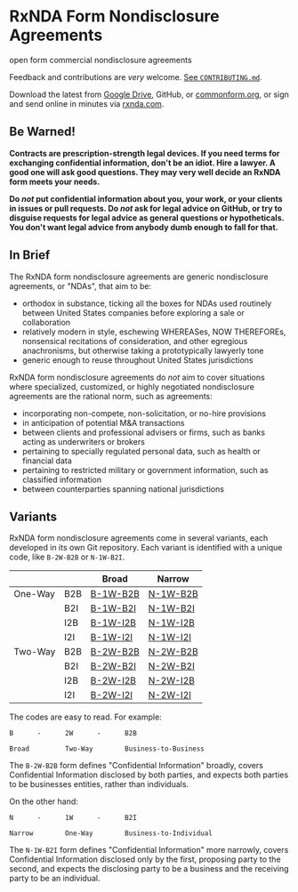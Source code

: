 # RxNDA Form Nondisclosure Agreements

open form commercial nondisclosure agreements

Feedback and contributions are _very_ welcome.  [See `CONTRIBUTING.md`](./CONTRIBUTING.md).

Download the latest from [Google Drive](https://drive.google.com/drive/folders/0B4WQgvqBs9InQkdiSWJjTnN6MEk?usp=sharing), GitHub, or [commonform.org](https://commonform.org/publications/rxnda), or sign and send online in minutes via [rxnda.com](https://rxnda.com).

## Be Warned!

**Contracts are prescription-strength legal devices.  If you need terms for exchanging confidential information, don't be an idiot.  Hire a lawyer.  A good one will ask good questions.  They may very well decide an RxNDA form meets your needs.**

**Do _not_ put confidential information about you, your work, or your clients in issues or pull requests.  Do _not_ ask for legal advice on GitHub, or try to disguise requests for legal advice as general questions or hypotheticals.  You don't want legal advice from anybody dumb enough to fall for that.**

## In Brief

The RxNDA form nondisclosure agreements are generic nondisclosure agreements, or "NDAs", that aim to be:

- orthodox in substance, ticking all the boxes for NDAs used routinely between United States companies before exploring a sale or collaboration
- relatively modern in style, eschewing WHEREASes, NOW THEREFOREs, nonsensical recitations of consideration, and other egregious anachronisms, but otherwise taking a prototypically lawyerly tone
- generic enough to reuse throughout United States jurisdictions

RxNDA form nondisclosure agreements do _not_ aim to cover situations where specialized, customized, or highly negotiated nondisclosure agreements are the rational norm, such as agreements:

- incorporating non-compete, non-solicitation, or no-hire provisions
- in anticipation of potential M&A transactions
- between clients and professional advisers or firms, such as banks acting as underwriters or brokers
- pertaining to specially regulated personal data, such as health or financial data
- pertaining to restricted military or government information, such as classified information
- between counterparties spanning national jurisdictions

## Variants

RxNDA form nondisclosure agreements come in several variants, each developed in its own Git repository.  Each variant is identified with a unique code, like `B-2W-B2B` or `N-1W-B2I`.

|         |     | Broad                                         | Narrow                                        |
|---------|-----|-----------------------------------------------|-----------------------------------------------|
| One-Way | B2B | [B-1W-B2B](https://github.com/rxnda/B-1W-B2B) | [N-1W-B2B](https://github.com/rxnda/N-1W-B2B) |
|         | B2I | [B-1W-B2I](https://github.com/rxnda/B-1W-B2I) | [N-1W-B2I](https://github.com/rxnda/N-1W-B2I) |
|         | I2B | [B-1W-I2B](https://github.com/rxnda/B-1W-I2B) | [N-1W-I2B](https://github.com/rxnda/N-1W-I2B) |
|         | I2I | [B-1W-I2I](https://github.com/rxnda/B-1W-I2I) | [N-1W-I2I](https://github.com/rxnda/N-1W-I2I) |
| Two-Way | B2B | [B-2W-B2B](https://github.com/rxnda/B-2W-B2B) | [N-2W-B2B](https://github.com/rxnda/N-2W-B2B) |
|         | B2I | [B-2W-B2I](https://github.com/rxnda/B-2W-B2I) | [N-2W-B2I](https://github.com/rxnda/N-2W-B2I) |
|         | I2B | [B-2W-I2B](https://github.com/rxnda/B-2W-I2B) | [N-2W-I2B](https://github.com/rxnda/N-2W-I2B) |
|         | I2I | [B-2W-I2I](https://github.com/rxnda/B-2W-I2I) | [N-2W-I2I](https://github.com/rxnda/N-2W-I2I) |

The codes are easy to read.  For example:

    B      -      2W      -      B2B
    
    Broad         Two-Way        Business-to-Business

The `B-2W-B2B` form defines "Confidential Information" broadly, covers Confidential Information disclosed by both parties, and expects both parties to be businesses entities, rather than individuals.

On the other hand:

    N      -      1W      -      B2I
    
    Narrow        One-Way        Business-to-Individual

The `N-1W-B2I` form defines "Confidential Information" more narrowly, covers Confidential Information disclosed only by the first, proposing party to the second, and expects the disclosing party to be a business and the receiving party to be an individual.
